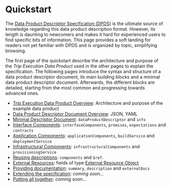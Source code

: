 # Quickstart

The [Data Product Descriptor Specification (DPDS)](../resources/specifications/README.md)  is the ultimate source of knowledge regarding this data product description format. However, its length is daunting to newcomers and makes it hard for experienced users to find specific bits of information. This page provides a soft landing for readers not yet familiar with DPDS and is organized by topic, simplifying browsing.

The first page of the quickstart describe the architecture and purpose of the *Trip Execution Data Product* used in the other pages to explain the specification.
The following pages introduce the syntax and structure of a data product descriptor document, its main building blocks and a minimal data product descriptor document. Afterwards, the different blocks are detailed, starting from the most common and progressing towards advanced ones. 

- [Trip Execution Data Product Overview](./example.md): Architecture and purpose of the example data product
- [Data Product Descriptor Document Overview](./overview.md): JSON, YAML
- [Minimal Descriptor Document](./overview.md): `dataProductDescriptor` and `info`
- [Interface Components](./interface.md): `interfaceComponents`, `promises`, `expectations` and `contracts`
- [Application Components](./application.md): `applicationComponents`, `buildService` and `deploymentService`
- [Infrastructural Components](./infrastructure.md): `infrastructuralComponents` and  `provisioningService`
- [Reusing descriptions](./components.md): `components` and `$ref`.
- [External Resources](./resources.md): fields of type [External Resource Object](../resources/specifications/last.md#applicationComponent)
- [Providing documentation](./definitions.md): `summary`, `description` and `externalDocs`
- [Extending the specification](./extensions.md): *coming soon...*
- [Putting all together](./summary.md): *coming soon...*

